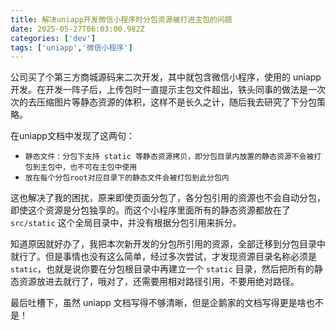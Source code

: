 ```yaml
---
title: 解决uniapp开发微信小程序时分包资源被打进主包的问题
date: 2025-05-27T06:03:00.982Z
categories: ['dev']
tags: ['uniapp','微信小程序']
---
```


公司买了个第三方商城源码来二次开发，其中就包含微信小程序，使用的 uniapp 开发。在开发一阵子后，上传包时一直提示主包文件超出，铁头同事的做法是一次次的去压缩图片等静态资源的体积，这样不是长久之计，随后我去研究了下分包策略。

在uniapp文档中发现了这两句：
- `静态文件：分包下支持 static 等静态资源拷贝，即分包目录内放置的静态资源不会被打包到主包中，也不可在主包中使用`
- `放在每个分包root对应目录下的静态文件会被打包到此分包内`

这也解决了我的困扰，原来即使页面分包了，各分包引用的资源也不会自动分包，即使这个资源是分包独享的。而这个小程序里面所有的静态资源都放在了 `src/static` 这个全局目录中，并没有根据分包引用来拆分。

知道原因就好办了，我把本次新开发的分包所引用的资源，全部迁移到分包目录中就行了。但是事情也没有这么简单，经过多次尝试，才发现资源目录名称必须是 `static`，也就是说你要在分包根目录中再建立一个 `static` 目录，然后把所有的静态资源放进去就行了，哦对了，还需要用相对路径引用，不要用绝对路径。

最后吐槽下，虽然 uniapp 文档写得不够清晰，但是企鹅家的文档写得更是啥也不是！